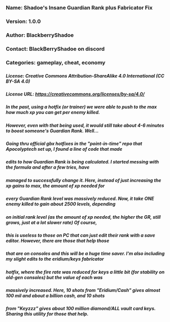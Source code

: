 ###
### Name: Shadoe's Insane Guardian Rank plus Fabricator Fix
### Version: 1.0.0
### Author: BlackberryShadoe
### Contact: BlackBerryShadoe on discord
### Categories: gameplay, cheat, economy
###
##### License: Creative Commons Attribution-ShareAlike 4.0 International (CC BY-SA 4.0)
##### License URL: https://creativecommons.org/licenses/by-sa/4.0/
###
##### In the past, using a hotfix (or trainer) we were able to push to the max how much xp you can get per enemy killed.
##### However, even with that being used, it would still take about 4-6 minutes to boost someone's Guardian Rank. Well...
##### Going thru official gbx hotfixes in the "point-in-time" repo that Apocolyptech set up, I found a line of code that made
##### edits to how Guardian Rank is being calculated. I started messing with the formula and after a few tries, have 
##### managed to successfully change it. Here, instead of just increasing the xp gains to max, the amount of xp needed for 
##### every Guardian Rank level was massively reduced. Now, it take ONE enemy killed to gain about 2500 levels, depending
##### on initial rank level (as the amount of xp needed, the higher the GR, still grows, just at a lot slower rate) Of course,
##### this is useless to those on PC that can just edit their rank with a save editor. However, there are those that help those
##### that are on consoles and this will be a huge time saver. I'm also including my slight edits to the eridium/keys fabricator
##### hotfix, where the fire rate was reduced for keys a little bit (for stability on old-gen consoles) but the value of each was 
##### massively increased. Here, 10 shots from "Eridium/Cash" gives almost 100 mil and about a billion cash, and 10 shots
##### from "Keyzzz" gives about 100 million diamond/ALL vault card keys. Sharing this utility for those that help.
###
###
